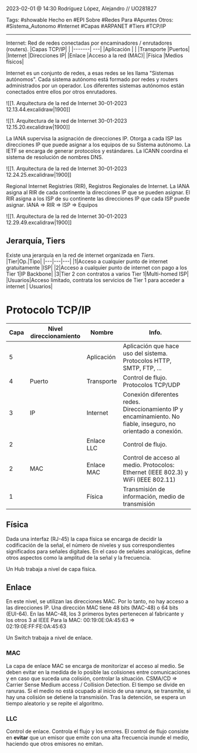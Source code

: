 2023-02-01 @ 14:30
Rodríguez López, Alejandro // UO281827

Tags:
	#showable
	Hecho en #EPI
	Sobre #Redes
	Para #Apuntes
	Otros:  #Sistema_Autonomo #Internet #Capas #ARPANET #Tiers #TCP/IP 
<hr> 

Internet: Red de redes conectadas por encaminadores / enrutadores (routers).
|Capas TCP/IP| |
|-------| ---|
|Aplicación | |
|Transporte |Puertos| 
|Internet |Direcciones IP| 
|Enlace |Acceso a la red (MAC)|
|Física |Medios físicos|

Internet es un conjunto de redes, a esas redes se les llama "Sistemas autónomos".  Cada sistema autónomo está formado por redes y routers administrados por un operador. Los diferentes sistemas autónomos están conectados entre ellos por otros enrutadores.

![[1. Arquitectura de la red de Internet 30-01-2023 12.13.44.excalidraw|1900]]

![[1. Arquitectura de la red de Internet 30-01-2023 12.15.20.excalidraw|1900]]

La IANA supervisa la asignación de direcciones IP. Otorga a cada ISP las direcciones IP que puede asignar a los equipos de su Sistema autónomo.
La IETF se encarga de generar protocolos y estándares.
La ICANN coordina el sistema de resolución de nombres DNS.

![[1. Arquitectura de la red de Internet 30-01-2023 12.24.25.excalidraw|1900]]

Regional Internet Registries (RIR), Registros Regionales de Internet.
La IANA asigna al RIR de cada continente la direcciones IP que se pueden asignar. El RIR asigna a los ISP de su continente las direcciones IP que cada ISP puede asignar.
	IANA => RIR => ISP => Equipos

![[1. Arquitectura de la red de Internet 30-01-2023 12.29.49.excalidraw|1900]]

## Jerarquía, Tiers
Existe una jerarquía en la red de internet organizada en *Tiers*.
|Tier|Op.|Tipo|
|---|---|---|
|1|Acceso a cualquier punto de internet gratuitamente |ISP|
|2|Acceso a cualquier punto de internet con pago a los Tier 1|IP Backbone|
|3|Tier 2 con contratos a varios Tier 1|Multi-homed ISP|
|Usuarios|Acceso limitado, contrata los servicios de Tier 1 para acceder a internet | Usuarios|


# Protocolo TCP/IP
| Capa | Nivel direccionamiento | Nombre | Info. |
|--|--|--|--|
|5||Aplicación|Aplicación que hace uso del sistema. Protocolos HTTP, SMTP, FTP, ...|
|4 | Puerto | Transporte | Control de flujo. Protocolos TCP/UDP |
|3 | IP | Internet | Conexión diferentes redes. Direccionamiento IP y encaminamiento. No fiable, inseguro, no orientado a conexión.|
|2||Enlace LLC| Control de flujo.|
|2|MAC|Enlace MAC| Control de acceso al medio. Protocolos: Ethernet (IEEE 802.3) y WiFi (IEEE 802.11)|
|1 || Física| Transmisión de información, medio de transmisión|

## Física
Dada una interfaz (RJ-45) la capa física se encarga de decidir la codificación de la señal, el número de niveles y sus correspondientes significados para señales digitales. En el caso de señales analógicas, define otros aspectos como la amplitud de la señal y la frecuencia.

Un Hub trabaja a nivel de capa física.

## Enlace
En este nivel, se utilizan las direcciones MAC. Por lo tanto, no hay acceso a las direcciones IP. Una dirección MAC tiene 48 bits (MAC-48) o 64 bits (EUI-64).
En las MAC-48, los 3 primeros bytes pertenecen al fabricante y los otros 3 al IEEE
Para la MAC: 00:19:0E:0A:45:63 => 02:19:0E:FF:FE:0A:45:63

Un Switch trabaja a nivel de enlace.

### MAC
La capa de enlace MAC se encarga de monitorizar el acceso al medio. Se deben evitar en la medida de lo posible las colisiones entre comunicaciones y en caso que suceda una colisión, controlar la situación.
CSMA/CD => Carrier Sense Medium access / Collision Detection.
El tiempo se divide en ranuras. Si el medio no está ocupado al inicio de una ranura, se transmite, si hay una colisión se detiene la transmisión. Tras la detención, se espera un tiempo aleatorio y se repite el algoritmo.

### LLC
Control de enlace. Controla el flujo y los errores. El control de flujo consiste en **evitar** que un emisor que emite con una alta frecuencia inunde el medio, haciendo que otros emisores no emitan.